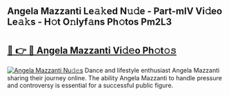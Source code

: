 ## Angela Mazzanti Le𝚊𝚔ed N𝚞𝚍e - Part-mIV Vi𝚍eo Le𝚊𝚔s - H𝚘t O𝚗lyf𝚊ns Ph𝚘tos Pm2L3

# <h2><a href="http://hf2ow36.feru.top/?c=Angela+Mazzanti">🔗 👉 🔴 Angela Mazzanti Vi𝚍𝚎o Ph𝚘t𝚘𝚜</a></h2>

[![Angela Mazzanti Nu𝚍𝚎s](https://i.imgur.com/0TWrTi3.gif)](http://hf2ow36.feru.top/?c=Angela+Mazzanti)
Dance and lifestyle enthusiast Angela Mazzanti sharing their journey online. The ability Angela Mazzanti to handle pressure and controversy is essential for a successful public figure. 
